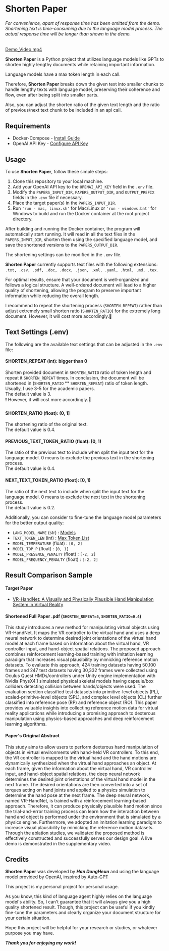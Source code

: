 # Shorten Paper

###### _For convenience, apart of response time has been omitted from the demo. Shortening text is time-consuming due to the language model process. The actual response time will be longer than shown in the demo._

[Demo_Video.mp4](https://user-images.githubusercontent.com/38789681/235345894-9c5c886f-df3d-46cc-a110-1e89ef93beff.mp4)


**Shorten Paper** is a Python project that utilizes language models like GPTs 
to shorten highly lengthy documents while retaining important information.

Language models have a max token length in each call.

Therefore, **Shorten Paper** breaks down the given text into smaller chunks 
to handle lengthy texts with language model, preserving their coherence and flow, 
even after being split into smaller parts.

Also, you can adjust the shorten ratio of the given text length and 
the ratio of previous/next text chunk to be included in an api call.


## Requirements

* Docker-Compose - [Install Guide](https://docs.docker.com/compose/install/)
* OpenAI API Key - [Configure API Key](https://platform.openai.com/account/api-keys)

## Usage
To use **Shorten Paper**, follow these simple steps:
1. Clone this repository to your local machine.
2. Add your OpenAI API key to the `OPENAI_API_KEY` field in the `.env` file.
3. Modify the `PAPERS_INPUT_DIR`, `PAPERS_OUTPUT_DIR`, and `OUTPUT_PREFIX` fields in the `.env` file if necessary.
4. Place the target paper(s) in the `PAPERS_INPUT_DIR`.
5. Run `'run - mac, linux.sh'` for Mac/Linux or `'run - windows.bat'` for Windows to build and run the Docker container at the root project directory.

After building and running the Docker container, 
the program will automatically start running. 
It will read in all the text files in the `PAPERS_INPUT_DIR`,
shorten them using the specified language model, 
and save the shortened versions to the `PAPERS_OUTPUT_DIR`.

The shortening settings can be modified in the `.env` file.

**Shorten Paper** currently supports text files with the following extensions: 
`.txt, .csv, .pdf, .doc, .docx, .json, .xml, .yaml, .html, .md, .tex`.

For optimal results, ensure that your document is well-organized and 
follows a logical structure. A well-ordered document will 
lead to a higher quality of shortening, allowing the program 
to preserve important information while reducing the overall length.

I recommend to repeat the shortening process (`SHORTEN_REPEAT`)
rather than adjust extremely small shorten ratio (`SHORTEN_RATIO`)
for the extremely long document. However, it will cost more accordingly.💸

## Text Settings (.env)
The following are the available text settings that can be adjusted in the `.env` file:

#### SHORTEN_REPEAT (int): bigger than 0
Shorten provided document in `SHORTEN_RATIO` ratio of token length 
and repeat it `SHORTEN_REPEAT` times.
In conclusion, the document will be
shortened in (`SHORTEN_RATIO` ** `SHORTEN_REPEAT`) ratio of token length.\
Usually, I use 3-5 for the academic papers.\
The default value is 3.\
❗ However, it will cost more accordingly.💸

#### SHORTEN_RATIO (float): (0, 1]
The shortening ratio of the original text.\
The default value is 0.4.

#### PREVIOUS_TEXT_TOKEN_RATIO (float): [0, 1)
The ratio of the previous text to include when split
the input text for the language model.
0 means to exclude the previous text in the shortening process.\
The default value is 0.4.

#### NEXT_TEXT_TOKEN_RATIO (float): [0, 1)
The ratio of the next text to include when split 
the input text for the language model.
0 means to exclude the next text in the shortening process.\
The default value is 0.2.

Additionally, you can consider to fine-tune the language model parameters
for the better output quality:
* `LANG_MODEL_NAME` (str) : [Models](https://platform.openai.com/docs/models/model-endpoint-compatibility)
* `TEXT_TOKEN_LEN` (int) : [Max Token List](https://platform.openai.com/docs/models/gpt-3-5)
* `MODEL_TEMPERATURE` (float) : `[0, 2]`
* `MODEL_TOP_P` (float) : `[0, 1]`
* `MODEL_PRESENCE_PENALTY` (float) : `[-2, 2]`
* `MODEL_FREQUENCY_PENALTY` (float) : `[-2, 2]`

## Result Comparison Sample
#### Target Paper
* [VR-HandNet: A Visually and Physically Plausible Hand Manipulation System in Virtual Reality](https://doi.org/10.1109/TVCG.2023.3255991)
#### Shortened Full Paper .pdf (`SHORTEN_REPEAT=5`, `SHORTEN_RATIO=0.4`)
This study introduces a new method for manipulating virtual objects using VR-HandNet.
It maps the VR controller to the virtual hand and uses a deep neural network
to determine desired joint orientations of the virtual hand model at each frame
based on information about the virtual hand, VR controller input, 
and hand-object spatial relations. The proposed approach combines 
reinforcement learning-based training with imitation learning paradigm that increases 
visual plausibility by mimicking reference motion datasets. To evaluate this approach,
424 training datasets having 50,100 frames and 247 test datasets having 30,332 frames
were collected using Oculus Quest HMDs/controllers under Unity engine implementation
with Nvidia PhysX4.1 simulated physical skeletal models having capsule/box colliders 
detecting collision between hands/objects were used. The evaluation section classified 
test datasets into primitive-level objects (PL), scaled-primitive-level objects (SPL), 
and complex level objects (CL) further classified into reference pose (RP) 
and reference object (RO). This paper provides valuable insights into collecting
reference motion data for virtual reality applications while introducing a promising 
approach to dexterous manipulation using physics-based approaches and deep reinforcement learning algorithms.
#### Paper's Original Abstract
This study aims to allow users to perform dexterous hand manipulation of objects in virtual environments with hand-held VR
controllers. To this end, the VR controller is mapped to the virtual hand and the hand motions are dynamically synthesized when the
virtual hand approaches an object. At each frame, given the information about the virtual hand, VR controller input, and hand-object
spatial relations, the deep neural network determines the desired joint orientations of the virtual hand model in the next frame. The
desired orientations are then converted into a set of torques acting on hand joints and applied to a physics simulation to determine the
hand pose at the next frame. The deep neural network, named VR-HandNet, is trained with a reinforcement learning-based approach.
Therefore, it can produce physically plausible hand motion since the trial-and-error training process can learn how the interaction
between hand and object is performed under the environment that is simulated by a physics engine. Furthermore, we adopted an
imitation learning paradigm to increase visual plausibility by mimicking the reference motion datasets. Through the ablation studies, we
validated the proposed method is effectively constructed and successfully serves our design goal. A live demo is demonstrated in the
supplementary video.

## Credits
**Shorten Paper** was developed by _**Han DongHeun**_ and using the language model 
provided by OpenAI, 
inspired by [Auto-GPT](https://github.com/Significant-Gravitas/Auto-GPT)

This project is my personal project for personal usage. 

As you know, this kind of language agent highly relies on the language model's ability. 
So, I can't guarantee that it will always give you a high quality shortened result.
Though, this project can be useful if you kindly fine-tune the parameters 
and clearly organize your document structure for your certain situation.

Hope this project will be helpful for your research or studies,
or whatever purpose you may have.

_**Thank you for enjoying my work!**_
